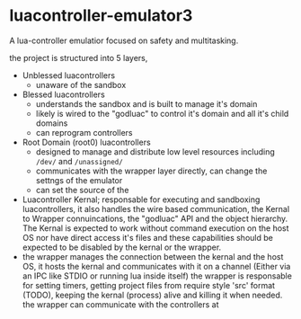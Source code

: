 # luacontroller-emulator3
A lua-controller emulatior focused on safety and multitasking. 

the project is structured into 5 layers, 
- Unblessed luacontrollers
  -  unaware of the sandbox
- Blessed luacontrollers
  - understands the sandbox and is built to manage it's domain
  - likely is wired to the "godluac" to control it's domain and all it's child domains
  - can reprogram controllers
- Root Domain (root0) luacontrollers
  - designed to manage and distribute low level resources including `/dev/` and `/unassigned/`
  - communicates with the wrapper layer directly, can change the settngs of the emulator
  - can set the source of the 
- Luacontroller Kernal; responsable for executing and sandboxing luacontrollers, it also handles the wire based communication,
  the Kernal to Wrapper connuincations, the "godluac" API and the object hierarchy.
  The Kernal is expected to work without command execution on the host OS nor have direct access it's files and these capabilities should be expected to be disabled by the kernal or the wrapper.
- the wrapper manages the connection between the kernal and the host OS, it hosts the kernal and communicates with it on a channel (Either via an IPC like STDIO or running lua inside itself)
  the wrapper is responsable for setting timers, getting project files from require style 'src' format (TODO), keeping the kernal (process) alive and killing it when needed. the wrapper can communicate with the controllers at 
